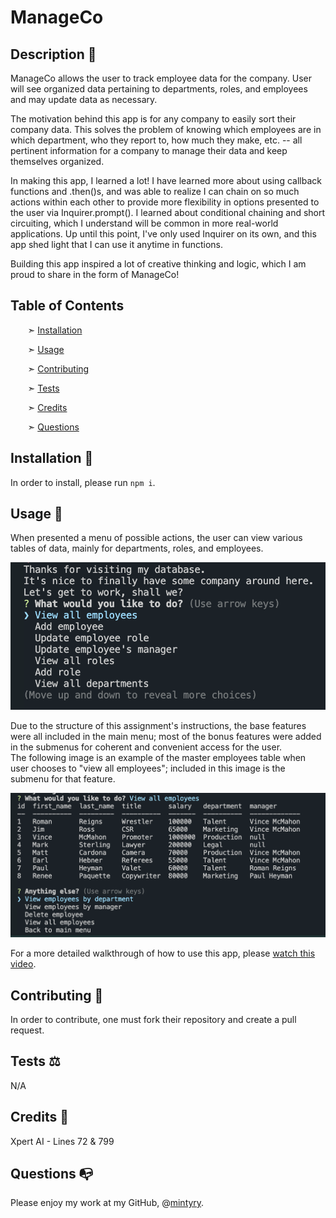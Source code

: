 # ManageCo

## Description 📰

ManageCo allows the user to track employee data for the company. User will see organized data pertaining to departments, roles, and employees and may update data as necessary.  

The motivation behind this app is for any company to easily sort their company data.
This solves the problem of knowing which employees are in which department, who they report to, how much they make, etc. -- all pertinent information for a company to manage their data and keep themselves organized.

In making this app, I learned a lot! I have learned more about using callback functions and .then()s, and was able to realize I can chain on so much actions within each other to provide more flexibility in options presented to the user via Inquirer.prompt().
I learned about conditional chaining and short circuiting, which I understand will be common in more real-world applications. Up until this point, I've only used Inquirer on its own, and this app shed light that I can use it anytime in functions.  

Building this app inspired a lot of creative thinking and logic, which I am proud to share in the form of ManageCo!


## Table of Contents

&nbsp;&nbsp;&nbsp;&nbsp;&nbsp;&nbsp; ➣ [Installation](#Installation)

&nbsp;&nbsp;&nbsp;&nbsp;&nbsp;&nbsp; ➣ [Usage](#Usage)


&nbsp;&nbsp;&nbsp;&nbsp;&nbsp;&nbsp; ➣ [Contributing](#Contributing)

&nbsp;&nbsp;&nbsp;&nbsp;&nbsp;&nbsp; ➣ [Tests](#Tests)

&nbsp;&nbsp;&nbsp;&nbsp;&nbsp;&nbsp; ➣ [Credits](#Credits)

&nbsp;&nbsp;&nbsp;&nbsp;&nbsp;&nbsp; ➣ [Questions](#Questions)


<a id="Installation"></a>
## Installation 🔌

In order to install, please run `npm i`.


<a id="Usage"></a>
## Usage 🧮
When presented a menu of possible actions, the user can view various tables of data, mainly for departments, roles, and employees.  

![Main menu for ManageCo app](./assets/images/menu.png)  

Due to the structure of this assignment's instructions, the base features were all included in the main menu; most of the bonus features were added in the submenus for coherent and convenient access for the user.  
The following image is an example of the master employees table when user chooses to "view all employees"; included in this image is the submenu for that feature.

![Viewing the employee table for this sample wrestling company](./assets/images/employeestbl.png)  

For a more detailed walkthrough of how to use this app, please [watch this video](https://watch.screencastify.com/v/BFjvY4ovP03p9w1wgd7h).




<a id="Contributing"></a>
## Contributing 🍴

In order to contribute, one must fork their repository and create a pull request.


<a id="Tests"></a>
## Tests ⚖️

N/A


<a id="Credits"></a>
 ## Credits 🤝
  Xpert AI - Lines 72 & 799


<a id="Questions"></a>
## Questions 📭

Please enjoy my work at my GitHub, @[mintyry](https://github.com/mintyry).

